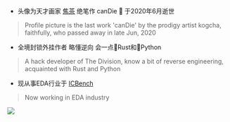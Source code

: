 * 头像为天才画家 [焦茶](https://www.pixiv.net/en/users/12845810) 绝笔作 canDie 🌸 于2020年6月逝世
> Profile picture is the last work 'canDie' by the prodigy artist kogcha, faithfully, who passed away in late Jun, 2020

* 全境封锁外挂作者 略懂逆向 会一点🦀Rust和🐍Python
> A hack developer of The Division, know a bit of reverse engineering, acquainted with Rust and Python
* 现从事EDA行业于 [ICBench](https://github.com/ICBench)
> Now working in EDA industry

<img src="https://skillicons.dev/icons?i=rust,python,cpp,c,github,vscode,neovim,docker" /><br>
